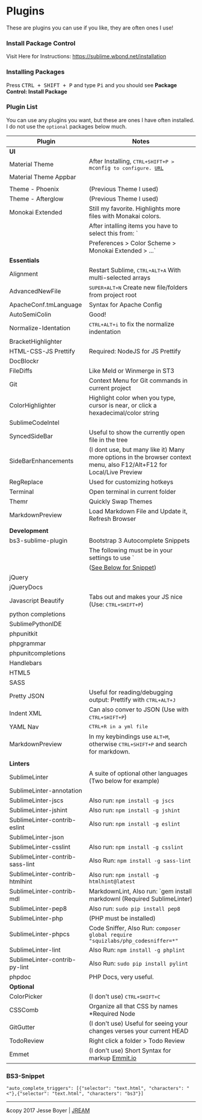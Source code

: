 # Plugins
These are plugins you can use if you like, they are often ones I use!

### Install Package Control
Visit Here for Instructions: https://sublime.wbond.net/installation

### Installing Packages
Press <kbd>CTRL + SHIFT + P</kbd> and type <kbd>Pi</kbd> and you should see **Package Control: Install Package**

### Plugin List
You can use any plugins you want, but these are ones I have often installed.
I do not use the `optional` packages below much.

Plugin                              | Notes
----------------------------------  | ----------------------------------
**UI**                              |
Material Theme                      | After Installing, <kbd>CTRL+SHIFT+P<kbd> > `mconfig` to configure. [URL](https://github.com/equinusocio/material-theme)
Material Theme Appbar               |
                                    |
Theme - Phoenix                     | (Previous Theme I used)
Theme - Afterglow                   | (Previous Theme I used)
Monokai Extended                    | Still my favorite. Highlights more files with Monakai colors.
                                    | After intalling items you have to select this from: `
                                    |   Preferences > Color Scheme > Monokai Extended > ...`
**Essentials**                      |
Alignment                           | Restart Sublime, <kbd>CTRL+ALT+A</kbd> With multi-selected arrays
AdvancedNewFile                     | <kbd>SUPER+ALT+N</kbd> Create new file/folders from project root
ApacheConf.tmLanguage               | Syntax for Apache Config
AutoSemiColin                       | Good!
Normalize-Identation                | <kbd>CTRL+ALT+i</kbd> to fix the normalize indentation
BracketHighlighter                  |
HTML-CSS-JS Prettify                | Required: NodeJS for JS Prettify
DocBlockr                           |
FileDiffs                           | Like Meld or Winmerge in ST3
Git                                 | Context Menu for Git commands in current project
ColorHighlighter                    | Highlight color when you type, cursor is near, or click a hexadecimal/color string
SublimeCodeIntel                    |
SyncedSideBar                       | Useful to show the currently open file in the tree
SideBarEnhancements                 | (I dont use, but many like it) Many more options in the browser context menu, also F12/Alt+F12 for Local/Live Preview
RegReplace                          | Used for customizing hotkeys
Terminal                            | Open terminal in current folder
Themr                               | Quickly Swap Themes
MarkdownPreview                     | Load Markdown File and Update it, Refresh Browser
                                    |
**Development**                     |
bs3-sublime-plugin                  | Bootstrap 3 Autocomplete Snippets
                                    | The following must be in your settings to use `
                                    | ([See Below for Snippet](#bs3-snippet))
jQuery                              |
jQueryDocs                          |
Javascript Beautify                 | Tabs out and makes your JS nice (Use: <kbd>CTRL+SHIFT+P</kbd>)
python completions                  |
SublimePythonIDE                    |
phpunitkit                          |
phpgrammar                          |
phpunitcompletions                  |
Handlebars                          |
HTML5                               |
SASS                                |
Pretty JSON                         | Useful for reading/debugging output: Prettify with <kbd>CTRL+ALT+J</kbd>
Indent XML                          | Can also conver to JSON (Use with <kbd>CTRL+SHIFT+P</kbd>)
YAML Nav                            | <kbd>CTRL+R</b> in a yml file
MarkdownPreview                     | In my keybindings use <kbd>ALT+M</kbd>, otherwise <kbd>CTRL+SHIFT+P</kbd> and search for markdown.
                                    |
**Linters**                         |
SublimeLinter                       | A suite of optional other languages (Two below for example)
SublimeLinter-annotation            |
SublimeLinter-jscs                  | Also run: `npm install -g jscs`
SublimeLinter-jshint                | Also run: `npm install -g jshint`
SublimeLinter-contrib-eslint        | Also run: `npm install -g eslint`
SublimeLinter-json                  |
SublimeLinter-csslint               | Also run: `npm install -g csslint`
SublimeLinter-contrib-sass-lint     | Also Run: `npm install -g sass-lint`
SublimeLinter-contrib-htmlhint      | Also run: `npm install -g htmlhint@latest`
SublimeLinter-contrib-mdl           | MarkdownLint, Also run: `gem install markdownl (Required SublimeLinter)
SublimeLinter-pep8                  | Also run: `sudo pip install pep8`
SublimeLinter-php                   | (PHP must be installed)
SublimeLinter-phpcs                 | Code Sniffer, Also Run: `composer global require "squizlabs/php_codesniffer=*"`
SublimeLinter-lint                  | Also Run: `npm install -g phplint`
SublimeLinter-contrib-py-lint       | Also Run: `sudo pip install pylint`
phpdoc                              | PHP Docs, very useful.
**Optional**                        |
ColorPicker                         | (I don't use) <kbd>CTRL+SHIFT+C</kbd>
CSSComb                             | Organize all that CSS by names *Required Node
GitGutter                           | (I don't use) Useful for seeing your changes verses your current HEAD
TodoReview                          | Right click a folder > Todo Review
Emmet                               | (I don't use) Short Syntax for markup [Emmit.io](http://emmet.io/)


### BS3-Snippet
```
"auto_complete_triggers": [{"selector": "text.html", "characters": "<"},{"selector": "text.html", "characters": "bs3"}]
```
---

&copy 2017 Jesse Boyer | [JREAM](http://jream.com)
